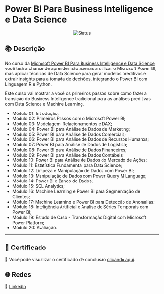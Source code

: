 # Power BI Para Business Intelligence e Data Science

<div align="center">

![Status](https://img.shields.io/badge/Status-Concluído-%2300C851)
</div>

## 📚 Descrição

No curso da [Microsoft Power BI Para Business Intelligence e Data Science](https://www.datascienceacademy.com.br/course/microsoft-power-bi-para-business-intelligence-e-data-science) você terá a chance de aprender não apenas a utilizar o Microsoft Power BI, mas aplicar técnicas de Data Science para gerar modelos preditivos e extrair insights para a tomada de decisões, integrando o Power BI com Linguagem R e Python.
 
Este curso vai mostrar a você os primeiros passos sobre como fazer a transição do Business Intelligence tradicional para as análises preditivas com Data Science e Machine Learning.

- Módulo 01: Introdução;
- Módulo 02: Primeiros Passos com o Microsoft Power BI;
- Módulo 03: Modelagem, Relacionamentos e DAX;
- Módulo 04: Power BI para Análise de Dados de Marketing;
- Módulo 05: Power BI para Análise de Dados Comerciais;
- Módulo 06: Power BI para Análise de Dados de Recursos Humanos;
- Módulo 07: Power BI para Análise de Dados de Logística;
- Módulo 08: Power BI para Análise de Dados Financeiros;
- Módulo 09: Power BI para Análise de Dados Contábeis;
- Módulo 10: Power BI para Análise de Dados do Mercado de Ações;
- Módulo 11: Estatística Fundamental para Data Science;
- Módulo 12: Limpeza e Manipulação de Dados com Power BI;
- Módulo 13: Manipulação de Dados com Power Query M Language;
- Módulo 14: Power BI e Banco de Dados;
- Módulo 15: SQL Analytics;
- Módulo 16: Machine Learning e Power BI para Segmentação de Clientes;
- Módulo 17: Machine Learning e Power BI para Detecção de Anomalias;
- Módulo 18: Inteligência Artificial e Análise de Séries Temporais com Power BI;
- Módulo 19: Estudo de Caso - Transformação Digital com Microsoft Power Platform;
- Módulo 20: Avaliação.

---

## 📜 Certificado

🏅 Você pode visualizar o certificado de conclusão [clicando aqui](./certificado.pdf).


## 🌐 Redes

🔗 [LinkedIn](https://www.linkedin.com/in/diegommoreira-analista-dados) 

